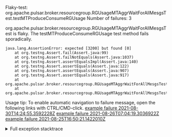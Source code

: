         
Flaky-test: org.apache.pulsar.broker.resourcegroup.RGUsageMTAggrWaitForAllMesgsTest.testMTProduceConsumeRGUsage
Number of failures: 3

org.apache.pulsar.broker.resourcegroup.RGUsageMTAggrWaitForAllMesgsTest is flaky. The testMTProduceConsumeRGUsage test method fails sporadically.

```
java.lang.AssertionError: expected [3200] but found [0]
	at org.testng.Assert.fail(Assert.java:99)
	at org.testng.Assert.failNotEquals(Assert.java:1037)
	at org.testng.Assert.assertEqualsImpl(Assert.java:140)
	at org.testng.Assert.assertEquals(Assert.java:122)
	at org.testng.Assert.assertEquals(Assert.java:907)
	at org.testng.Assert.assertEquals(Assert.java:917)
	at org.apache.pulsar.broker.resourcegroup.RGUsageMTAggrWaitForAllMesgsTest.testProduceConsumeUsageOnRG(RGUsageMTAggrWaitForAllMesgsTest.java:467)
	at org.apache.pulsar.broker.resourcegroup.RGUsageMTAggrWaitForAllMesgsTest.testMTProduceConsumeRGUsage(RGUsageMTAggrWaitForAllMesgsTest.java:109)
```

Usage tip: To enable automatic navigation to failure message, open the following links with CTRL/CMD-click.
[example failure 2021-08-30T14:24:55.3592228Z](https://github.com/apache/pulsar/runs/3462661639?check_suite_focus=true#step:9:382)
[example failure 2021-08-26T07:04:19.3036922Z](https://github.com/apache/pulsar/runs/3429892062?check_suite_focus=true#step:9:499)
[example failure 2021-08-25T16:50:21.1422010Z](https://github.com/apache/pulsar/runs/3424390397?check_suite_focus=true#step:9:234)


<details>
<summary>Full exception stacktrace</summary>
<code><pre>
java.lang.AssertionError: expected [3200] but found [0]
	at org.testng.Assert.fail(Assert.java:99)
	at org.testng.Assert.failNotEquals(Assert.java:1037)
	at org.testng.Assert.assertEqualsImpl(Assert.java:140)
	at org.testng.Assert.assertEquals(Assert.java:122)
	at org.testng.Assert.assertEquals(Assert.java:907)
	at org.testng.Assert.assertEquals(Assert.java:917)
	at org.apache.pulsar.broker.resourcegroup.RGUsageMTAggrWaitForAllMesgsTest.testProduceConsumeUsageOnRG(RGUsageMTAggrWaitForAllMesgsTest.java:467)
	at org.apache.pulsar.broker.resourcegroup.RGUsageMTAggrWaitForAllMesgsTest.testMTProduceConsumeRGUsage(RGUsageMTAggrWaitForAllMesgsTest.java:109)
	at java.base/jdk.internal.reflect.NativeMethodAccessorImpl.invoke0(Native Method)
	at java.base/jdk.internal.reflect.NativeMethodAccessorImpl.invoke(NativeMethodAccessorImpl.java:62)
	at java.base/jdk.internal.reflect.DelegatingMethodAccessorImpl.invoke(DelegatingMethodAccessorImpl.java:43)
	at java.base/java.lang.reflect.Method.invoke(Method.java:566)
	at org.testng.internal.MethodInvocationHelper.invokeMethod(MethodInvocationHelper.java:132)
	at org.testng.internal.InvokeMethodRunnable.runOne(InvokeMethodRunnable.java:45)
	at org.testng.internal.InvokeMethodRunnable.call(InvokeMethodRunnable.java:73)
	at org.testng.internal.InvokeMethodRunnable.call(InvokeMethodRunnable.java:11)
	at java.base/java.util.concurrent.FutureTask.run(FutureTask.java:264)
	at java.base/java.util.concurrent.ThreadPoolExecutor.runWorker(ThreadPoolExecutor.java:1128)
	at java.base/java.util.concurrent.ThreadPoolExecutor$Worker.run(ThreadPoolExecutor.java:628)
	at java.base/java.lang.Thread.run(Thread.java:829)

</pre></code>
</details>

